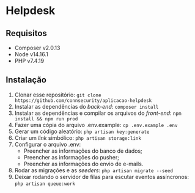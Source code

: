 # Helpdesk

## Requisitos
- Composer v2.0.13
- Node v14.16.1
- PHP v7.4.19

## Instalação
1. Clonar esse repositório: ```git clone https://github.com/connsecurity/aplicacao-helpdesk```
2. Instalar as dependências do *back-end*: ```composer install```
3. Instalar as dependências e compilar os arquivos do *front-end*: ```npm install && npm run prod```
4. Fazer uma cópia do arquivo .env.example: ```cp .env.example .env```
5. Gerar um código aleatório: ```php artisan key:generate```
6. Criar um *link* simbólico: ```php artisan storage:link```
7. Configurar o arquivo .env:
    - Preencher as informações do banco de dados;
    - Preencher as informações do pusher;
    - Preencher as informações do envio de e-mails.
8. Rodar as migrações e as *seeders*: ```php artisan migrate --seed```
9. Deixar rodando o servidor de filas para escutar eventos assíncronos: ```php artisan queue:work```
